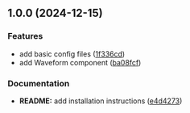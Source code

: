 ## 1.0.0 (2024-12-15)

### Features

* add basic config files ([1f336cd](https://github.com/unsoon/waveform/commit/1f336cd29b12022b4101c0ff74a7124f9c83d709))
* add Waveform component ([ba08fcf](https://github.com/unsoon/waveform/commit/ba08fcf88b018f053fc9fd6f269b6153335070c1))

### Documentation

* **README:** add installation instructions ([e4d4273](https://github.com/unsoon/waveform/commit/e4d42731aaf21426587a8709ffafabff1e14de8c))
